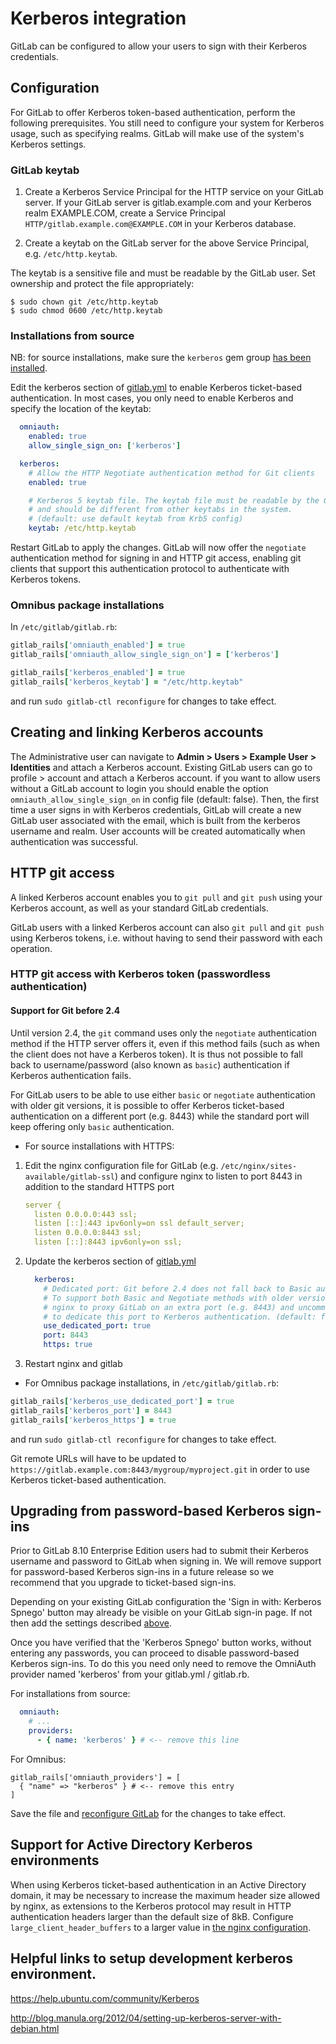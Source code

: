 # Kerberos integration

GitLab can be configured to allow your users to sign with their Kerberos credentials.

## Configuration

For GitLab to offer Kerberos token-based authentication, perform the
following prerequisites. You still need to configure your system for
Kerberos usage, such as specifying realms. GitLab will make use of the
system's Kerberos settings.


### GitLab keytab

1. Create a Kerberos Service Principal for the HTTP service on your GitLab server. If your GitLab server is gitlab.example.com and your Kerberos realm EXAMPLE.COM, create a Service Principal `HTTP/gitlab.example.com@EXAMPLE.COM` in your Kerberos database.

1. Create a keytab on the GitLab server for the above Service Principal, e.g. `/etc/http.keytab`.

The keytab is a sensitive file and must be readable by the GitLab user. Set ownership and protect the file appropriately:

```
$ sudo chown git /etc/http.keytab
$ sudo chmod 0600 /etc/http.keytab
```

### Installations from source

NB: for source installations, make sure the `kerberos` gem group [has been installed](../install/installation.md#install-gems).

Edit the kerberos section of [gitlab.yml](https://gitlab.com/gitlab-org/gitlab-ce/blob/master/config/gitlab.yml.example) to enable Kerberos ticket-based authentication. In most cases, you only need to enable Kerberos and specify the location of the keytab:

```yaml
  omniauth:
    enabled: true
    allow_single_sign_on: ['kerberos']

  kerberos:
    # Allow the HTTP Negotiate authentication method for Git clients
    enabled: true

    # Kerberos 5 keytab file. The keytab file must be readable by the GitLab user,
    # and should be different from other keytabs in the system.
    # (default: use default keytab from Krb5 config)
    keytab: /etc/http.keytab
```

Restart GitLab to apply the changes. GitLab will now offer the `negotiate` authentication method for signing in and HTTP git access, enabling git clients that support this authentication protocol to authenticate with Kerberos tokens.

### Omnibus package installations

In `/etc/gitlab/gitlab.rb`:

```ruby
gitlab_rails['omniauth_enabled'] = true
gitlab_rails['omniauth_allow_single_sign_on'] = ['kerberos']

gitlab_rails['kerberos_enabled'] = true
gitlab_rails['kerberos_keytab'] = "/etc/http.keytab"
```

and run `sudo gitlab-ctl reconfigure` for changes to take effect.


## Creating and linking Kerberos accounts

The Administrative user can navigate to **Admin > Users > Example User > Identities** and attach a Kerberos account.
Existing GitLab users can go to profile > account and attach a Kerberos account. if you want to allow users without a GitLab account to login you should enable the option `omniauth_allow_single_sign_on` in config file (default: false). Then, the first time a user signs in with Kerberos credentials, GitLab will create a new GitLab user associated with the email, which is built from the kerberos username and realm.
User accounts will be created automatically when authentication was successful.

## HTTP git access

A linked Kerberos account enables you to `git pull` and `git push` using your Kerberos account, as well as your standard GitLab credentials.

GitLab users with a linked Kerberos account can also `git pull` and `git push` using Kerberos tokens, i.e. without having to send their password with each operation.

### HTTP git access with Kerberos token (passwordless authentication)

#### Support for Git before 2.4

Until version 2.4, the `git` command uses only the `negotiate` authentication method if the HTTP server offers it, even if this method fails (such as when the client does not have a Kerberos token).
It is thus not possible to fall back to username/password (also known as `basic`) authentication if Kerberos authentication fails.

For GitLab users to be able to use either `basic` or `negotiate` authentication with older git versions, it is possible to offer Kerberos ticket-based authentication on a different port (e.g. 8443) while the standard port will keep offering only `basic` authentication.

* For source installations with HTTPS:

1. Edit the nginx configuration file for GitLab (e.g. `/etc/nginx/sites-available/gitlab-ssl`) and configure nginx to listen to port 8443 in addition to the standard HTTPS port

    ```yaml
    server {
      listen 0.0.0.0:443 ssl;
      listen [::]:443 ipv6only=on ssl default_server;
      listen 0.0.0.0:8443 ssl;
      listen [::]:8443 ipv6only=on ssl;
    ```

1. Update the kerberos section of [gitlab.yml](https://gitlab.com/gitlab-org/gitlab-ce/blob/master/config/gitlab.yml.example)

    ```yaml
      kerberos:
        # Dedicated port: Git before 2.4 does not fall back to Basic authentication if Negotiate fails.
        # To support both Basic and Negotiate methods with older versions of Git, configure
        # nginx to proxy GitLab on an extra port (e.g. 8443) and uncomment the following lines
        # to dedicate this port to Kerberos authentication. (default: false)
        use_dedicated_port: true
        port: 8443
        https: true
    ```

1. Restart nginx and gitlab

* For Omnibus package installations, in `/etc/gitlab/gitlab.rb`:

```ruby
gitlab_rails['kerberos_use_dedicated_port'] = true
gitlab_rails['kerberos_port'] = 8443
gitlab_rails['kerberos_https'] = true
```

and run `sudo gitlab-ctl reconfigure` for changes to take effect.


Git remote URLs will have to be updated to `https://gitlab.example.com:8443/mygroup/myproject.git` in order to use Kerberos ticket-based authentication.

## Upgrading from password-based Kerberos sign-ins

Prior to GitLab 8.10 Enterprise Edition users had to submit their
Kerberos username and password to GitLab when signing in. We will
remove support for password-based Kerberos sign-ins in a future
release so we recommend that you upgrade to ticket-based sign-ins.

Depending on your existing GitLab configuration the 'Sign in with:
Kerberos Spnego' button may already be visible on your GitLab sign-in
page. If not then add the settings described [above](#configuration).

Once you have verified that the 'Kerberos Spnego' button works,
without entering any passwords, you can proceed to disable
password-based Kerberos sign-ins. To do this you need only need to
remove the OmniAuth provider named 'kerberos' from your gitlab.yml /
gitlab.rb.

For installations from source:

```yaml
  omniauth:
    # ...
    providers:
      - { name: 'kerberos' } # <-- remove this line
```

For Omnibus:

```
gitlab_rails['omniauth_providers'] = [
  { "name" => "kerberos" } # <-- remove this entry
]
```

Save the file and [reconfigure
GitLab](../administration/restart_gitlab.md) for the changes to take
effect.

## Support for Active Directory Kerberos environments

When using Kerberos ticket-based authentication in an Active Directory domain, it may be necessary to increase the maximum header size allowed by nginx, as extensions to the Kerberos protocol may result in HTTP authentication headers larger than the default size of 8kB. Configure `large_client_header_buffers` to a larger value in [the nginx configuration](http://nginx.org/en/docs/http/ngx_http_core_module.html#large_client_header_buffers).

## Helpful links to setup development kerberos environment.

https://help.ubuntu.com/community/Kerberos

http://blog.manula.org/2012/04/setting-up-kerberos-server-with-debian.html
